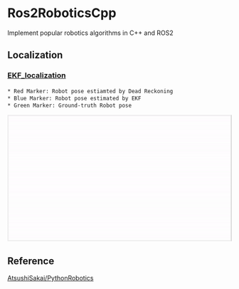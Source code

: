 # Ros2RoboticsCpp

Implement popular robotics algorithms in C++ and ROS2

## Localization

### [EKF_localization](./src/ekf_localization/)
    * Red Marker: Robot pose estiamted by Dead Reckoning
    * Blue Marker: Robot pose estimated by EKF
    * Green Marker: Ground-truth Robot pose

<p align="center">
<img src="https://github.com/quangnhat185/Media/blob/main/ros2RoboticsCpp/EKF_localization.gif" width="960" />
</p>


## Reference
[AtsushiSakai/PythonRobotics](https://github.com/AtsushiSakai/PythonRobotics)